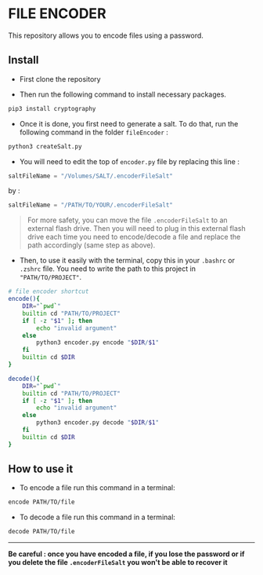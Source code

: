 # FILE ENCODER 

This repository allows you to encode files using a password. 

## Install 

* First clone the repository 

* Then run the following command to install necessary packages.

```zsh
pip3 install cryptography
```

* Once it is done, you first need to generate a salt. To do that, run the following command in the folder `fileEncoder` :

```zsh
python3 createSalt.py
```

* You will need to edit the top of `encoder.py` file by replacing this line : 

```python 
saltFileName = "/Volumes/SALT/.encoderFileSalt"
```

by : 

```python 
saltFileName = "/PATH/TO/YOUR/.encoderFileSalt"
```

>For more safety, you can move the file `.encoderFileSalt` to an external flash drive. Then you will need to plug in this external flash drive each time you need to encode/decode a file and replace the path accordingly (same step as above).


* Then, to use it easily with the terminal, copy this in your `.bashrc` or `.zshrc` file. You need to write the path to this project in `"PATH/TO/PROJECT"`.

```zsh 
# file encoder shortcut
encode(){
	DIR="`pwd`"
	builtin cd "PATH/TO/PROJECT"
	if [ -z "$1" ]; then 
		echo "invalid argument"
	else
		python3 encoder.py encode "$DIR/$1"
	fi
	builtin cd $DIR	
}

decode(){
	DIR="`pwd`"
	builtin cd "PATH/TO/PROJECT"
	if [ -z "$1" ]; then 
		echo "invalid argument"
	else 
		python3 encoder.py decode "$DIR/$1"
	fi
	builtin cd $DIR
}
```

## How to use it 

* To encode a file run this command in a terminal:

```zsh
encode PATH/TO/file
```

* To decode a file run this command in a terminal:
 
```zsh
decode PATH/TO/file
```

---

**Be careful : once you have encoded a file, if you lose the password or if you delete the file `.encoderFileSalt` you won't be able to recover it**
